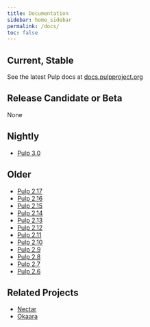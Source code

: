 ```yaml
---
title: Documentation
sidebar: home_sidebar
permalink: /docs/
toc: false
---
```


## Current, Stable

See the latest Pulp docs at [docs.pulpproject.org](http://docs.pulpproject.org)


## Release Candidate or Beta

None


## Nightly

* [Pulp 3.0](http://docs.pulpproject.org/en/3.0/nightly/)


## Older
* [Pulp 2.17](http://docs.pulpproject.org/en/2.17/)
* [Pulp 2.16](http://docs.pulpproject.org/en/2.16/)
* [Pulp 2.15](http://docs.pulpproject.org/en/2.15/)
* [Pulp 2.14](http://docs.pulpproject.org/en/2.14/)
* [Pulp 2.13](http://docs.pulpproject.org/en/2.13/)
* [Pulp 2.12](http://docs.pulpproject.org/en/2.12/)
* [Pulp 2.11](http://docs.pulpproject.org/en/2.11/)
* [Pulp 2.10](http://docs.pulpproject.org/en/2.10/)
* [Pulp 2.9](http://docs.pulpproject.org/en/2.9/)
* [Pulp 2.8](http://docs.pulpproject.org/en/2.8/)
* [Pulp 2.7](http://docs.pulpproject.org/en/2.7/)
* [Pulp 2.6](http://docs.pulpproject.org/en/2.6/)


## Related Projects

* [Nectar](http://nectar.readthedocs.org/en/latest/)
* [Okaara](http://okaara.readthedocs.org/en/latest/)
